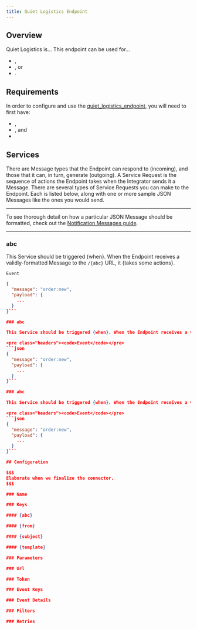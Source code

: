 ```yaml
---
title: Quiet Logistics Endpoint
---
```


## Overview

Quiet Logistics is... This endpoint can be used for...

* ,
* , or
* .

## Requirements

In order to configure and use the [quiet_logistics_endpoint](https://github.com/spree/quiet_logistics_endpoint), you will need to first have:

* ,
* , and
*

## Services

There are Message types that the Endpoint can respond to (incoming), and those that it can, in turn, generate (outgoing). A Service Request is the sequence of actions the Endpoint takes when the Integrator sends it a Message. There are several types of Service Requests you can make to the Endpoint. Each is listed below, along with one or more sample JSON Messages like the ones you would send.

***
To see thorough detail on how a particular JSON Message should be formatted, check out the [Notification Messages guide](notification_messages).
***

### abc

This Service should be triggered {when}. When the Endpoint receives a validly-formatted Message to the `/{abc}` URL, it {takes some actions}.

<pre class="headers"><code>Event</code></pre>
```json
{
  "message": "order:new",
  "payload": {
    ...
  }
}```

### abc

This Service should be triggered {when}. When the Endpoint receives a validly-formatted Message to the `/{abc}` URL, it {takes some actions}.

<pre class="headers"><code>Event</code></pre>
```json
{
  "message": "order:new",
  "payload": {
    ...
  }
}```

### abc

This Service should be triggered {when}. When the Endpoint receives a validly-formatted Message to the `/{abc}` URL, it {takes some actions}.

<pre class="headers"><code>Event</code></pre>
```json
{
  "message": "order:new",
  "payload": {
    ...
  }
}```

## Configuration

$$$
Elaborate when we finalize the connector.
$$$

### Name

### Keys

#### {abc}

#### {from}

#### {subject}

#### {template}

### Parameters

### Url

### Token

### Event Keys

### Event Details

### Filters

### Retries